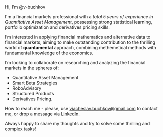  Hi, I’m @v-buchkov

 I'm a financial markets professional with a *total 5 years of experience in Quantitative Asset Management*, possessing strong statistical learning, portfolio optimization and derivatives pricing skills.

 I’m interested in applying financial mathematics and alternative data to financial markets, aiming to make outstanding contribution to the thrilling world of **quantamental** approach, combining methemetical methods with fundamental knowledge of the economics.

 I’m looking to collaborate on researching and analyzing the financial markets in the spheres of:
 * Quantitative Asset Management
 * Smart Beta Strategies
 * RoboAdvisory
 * Structured Products
 * Derivatives Pricing.

 How to reach me - please, use viacheslav.buchkov@gmail.com to contact me, or drop a message via [LinkedIn](https://www.linkedin.com/in/v-buchkov/).

 Always happy to share my thoughts and try to solve some thrilling and complex tasks!

 <!---
 v-buchkov/v-buchkov is a ✨ special ✨ repository because its `README.md` (this file) appears on your GitHub profile.
 You can click the Preview link to take a look at your changes.
 --->
